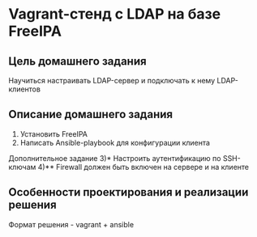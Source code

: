 # Vagrant-стенд c LDAP на базе FreeIPA

## Цель домашнего задания
Научиться настраивать LDAP-сервер и подключать к нему LDAP-клиентов

## Описание домашнего задания
1) Установить FreeIPA
2) Написать Ansible-playbook для конфигурации клиента

Дополнительное задание
3)* Настроить аутентификацию по SSH-ключам
4)** Firewall должен быть включен на сервере и на клиенте

## Особенности проектирования и реализации решения
Формат решения - vagrant + ansible
